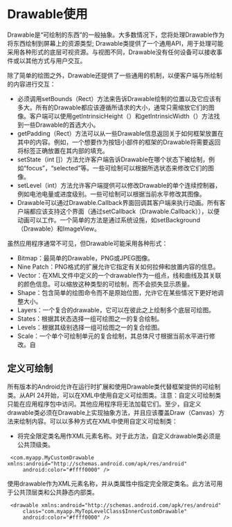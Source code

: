 # Drawable使用

Drawable是“可绘制的东西”的一般抽象。大多数情况下，您将处理Drawable作为将东西绘制到屏幕上的资源类型; Drawable类提供了一个通用API，用于处理可能采用各种形式的底层可视资源。与视图不同，Drawable没有任何设备可以接收事件或以其他方式与用户交互。

除了简单的绘图之外，Drawable还提供了一些通用的机制，以便客户端与所绘制的内容进行交互：

* 必须调用setBounds（Rect）方法来告诉Drawable绘制的位置以及它应该有多大。所有的Drawable都应该遵循所请求的大小，通常只需缩放它们的图像。客户端可以使用getIntrinsicHeight（）和getIntrinsicWidth（）方法找到一些Drawable的首选大小。
* getPadding（Rect）方法可以从一些Drawable信息返回关于如何框架放置在其中的内容。例如，一个想要作为按钮小部件的框架的Drawable将需要返回将标签正确放置在其内部的填充。
* setState（int \[\]）方法允许客户端告诉Drawable在哪个状态下被绘制，例如“focus”，“selected”等。一些可绘制可以根据所选状态来修改它们的图像。
* setLevel（int）方法允许客户端提供可以修改Drawable的单个连续控制器，例如电池电量或进度级别。一些可绘制可以根据当前水平修改其图像。 
* Drawable可以通过Drawable.Callback界面回调其客户端来执行动画。所有客户端都应该支持这个界面（通过setCallback（Drawable.Callback）），以便动画可以工作。一个简单的方法是通过系统设施，如setBackground（Drawable）和ImageView。

虽然应用程序通常不可见，但Drawable可能采用各种形式：

* Bitmap：最简单的Drawable，PNG或JPEG图像。
* Nine Patch：PNG格式的扩展允许它指定有关如何拉伸和放置内容的信息。
* Vector：在XML文件中定义的一个drawable作为一组点，线和曲线及其关联的颜色信息。可以缩放这种类型的可绘制，而不会损失显示质量。
* Shape：包含简单的绘图命令而不是原始位图，允许它在某些情况下更好地调整大小。
* Layers：一个复合的drawable，它可以在彼此之上绘制多个底层可绘图。
* States：根据其状态选择一组可绘图之一的复合绘制。
* Levels：根据其级别选择一组可绘图之一的复合绘图。
* Scale：一个单个可绘制单元的复合绘制，其总体尺寸根据当前水平进行修改。自

## 定义可绘制

所有版本的Android允许在运行时扩展和使用Drawable类代替框架提供的可绘制类。从API 24开始，可以在XML中使用自定义可绘图类。注意：自定义可绘制类只能在应用程序包中访问。其他应用程序将无法加载它们。至少，自定义drawable类必须在Drawable上实现抽象方法，并且应该覆盖Draw（Canvas）方法来绘制内容。可以以多种方式在XML中使用自定义可绘制类：

* 将完全限定类名用作XML元素名称。对于此方法，自定义drawable类必须是公共顶级类。

```markup
 <com.myapp.MyCustomDrawable xmlns:android="http://schemas.android.com/apk/res/android"
     android:color="#ffff0000" />
```

使用drawable作为XML元素名称，并从类属性中指定完全限定类名。此方法可用于公共顶层类和公共静态内部类。

```markup
 <drawable xmlns:android="http://schemas.android.com/apk/res/android"
     class="com.myapp.MyTopLevelClass$InnerCustomDrawable"
     android:color="#ffff0000" />
```

